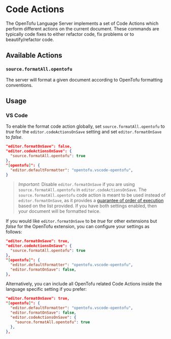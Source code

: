 # Code Actions

The OpenTofu Language Server implements a set of Code Actions which perform different actions on the current document. These commands are typically code fixes to either refactor code, fix problems or to beautify/refactor code.

## Available Actions

### `source.formatAll.opentofu`

The server will format a given document according to OpenTofu formatting conventions.

## Usage

### VS Code

To enable the format code action globally, set `source.formatAll.opentofu` to _true_ for the `editor.codeActionsOnSave` setting and set `editor.formatOnSave` to _false_.

```json
"editor.formatOnSave": false,
"editor.codeActionsOnSave": {
  "source.formatAll.opentofu": true
},
"[opentofu]": {
  "editor.defaultFormatter": "opentofu.vscode-opentofu",
}
```

> _Important:_ Disable `editor.formatOnSave` if you are using `source.formatAll.opentofu` in `editor.codeActionsOnSave`. The `source.formatAll.opentofu` code action is meant to be used instead of `editor.formatOnSave`, as it provides a [guarantee of order of execution](https://github.com/microsoft/vscode-docs/blob/71643d75d942e2c32cfd781c2b5322521775fb4a/release-notes/v1_44.md#explicit-ordering-for-editorcodeactionsonsave) based on the list provided. If you have both settings enabled, then your document will be formatted twice.

If you would like `editor.formatOnSave` to be _true_ for other extensions but _false_ for the OpenTofu extension, you can configure your settings as follows:

```json
"editor.formatOnSave": true,
"editor.codeActionsOnSave": {
  "source.formatAll.opentofu": true
},
"[opentofu]": {
  "editor.defaultFormatter": "opentofu.vscode-opentofu",
  "editor.formatOnSave": false,
},
```

Alternatively, you can include all OpenTofu related Code Actions inside the language specific setting if you prefer:

```json
"editor.formatOnSave": true,
"[opentofu]": {
  "editor.defaultFormatter": "opentofu.vscode-opentofu",
  "editor.formatOnSave": false,
  "editor.codeActionsOnSave": {
    "source.formatAll.opentofu": true
  },
},
```
